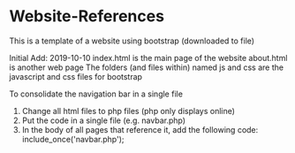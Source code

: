 # Website-References
This is a template of a website using bootstrap (downloaded to file)

Initial Add: 2019-10-10
index.html is the main page of the website
about.html is another web page
The folders (and files within) named js and css are the javascript and css files for bootstrap


To consolidate the navigation bar in a single file
1. Change all html files to php files (php only displays online)
2. Put the code in a single file (e.g. navbar.php)
3. In the body of all pages that reference it, add the following code: include_once('navbar.php');
